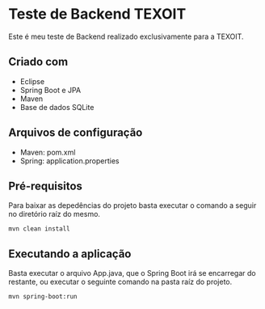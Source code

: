 # Teste de Backend TEXOIT

Este é meu teste de Backend realizado exclusivamente para a TEXOIT.

## Criado com

* Eclipse
* Spring Boot e JPA
* Maven
* Base de dados SQLite

## Arquivos de configuração
* Maven: pom.xml
* Spring: application.properties

## Pré-requisitos

Para baixar as depedências do projeto basta executar o comando a seguir no diretório raíz do mesmo.

```
mvn clean install
```

## Executando a aplicação

Basta executar o arquivo App.java, que o Spring Boot irá se encarregar do restante, ou executar o seguinte comando na pasta raíz do projeto.

```
mvn spring-boot:run
```

